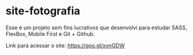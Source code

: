 # site-fotografia

Esse é um projeto sem fins lucrativos que desenvolvi para estudar SASS, FlexBox, Mobile First e Git + Github.




Link para acessar o site: https://goo.gl/xvnGDW
